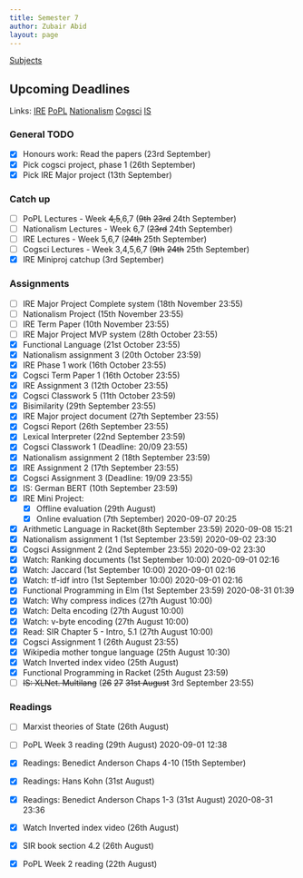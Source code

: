 ```yaml
---
title: Semester 7
author: Zubair Abid
layout: page 
---
```


[Subjects](subjects/index)

## Upcoming Deadlines

Links: 
[IRE](./subjects/IRE/index#upcoming-deadlines)
[PoPL](./subjects/PoPL/index#upcoming-deadlines)
[Nationalism](./subjects/nationalism/index#upcoming-deadlines)
[Cogsci](./subjects/cogsci/index#upcoming-deadlines)
[IS](./subjects/IS/index#upcoming-deadlines)

### General TODO

- [X] Honours work: Read the papers (23rd September)
- [X] Pick cogsci project, phase 1 (26th September)
- [X] Pick IRE Major project (13th September)

### Catch up

- [ ] PoPL Lectures - Week ~~4,5~~,6,7 (~~9th~~ ~~23rd~~ 24th September)
- [ ] Nationalism Lectures - Week 6,7 (~~23rd~~ 24th September)
- [ ] IRE Lectures - Week 5,6,7 (~~24th~~ 25th September)
- [ ] Cogsci Lectures - Week 3,4,5,6,7 (~~9th~~ ~~24th~~ 25th September)
- [X] IRE Miniproj catchup (3rd September)

### Assignments

- [ ] IRE Major Project Complete system (18th November 23:55)
- [ ] Nationalism Project (15th November 23:55)
- [ ] IRE Term Paper (10th November 23:55)
- [ ] IRE Major Project MVP system (28th October 23:55)
- [X] Functional Language (21st October 23:55)
- [X] Nationalism assignment 3 (20th October 23:59)
- [X] IRE Phase 1 work (16th October 23:55)
- [X] Cogsci Term Paper 1 (16th October 23:55)
- [X] IRE Assignment 3 (12th October 23:55)
- [X] Cogsci Classwork 5 (11th October 23:59)
- [X] Bisimilarity (29th September 23:55)
- [X] IRE Major project document (27th September 23:55)
- [X] Cogsci Report (26th September 23:55)
- [X] Lexical Interpreter (22nd September 23:59)
- [X] Cogsci Classwork 1 (Deadline: 20/09 23:55)
- [X] Nationalism assignment 2 (18th September 23:59)
- [X] IRE Assignment 2 (17th September 23:55)
- [X] Cogsci Assignment 3 (Deadline: 19/09 23:55)
- [X] IS: German BERT (10th September 23:59)
- [X] IRE Mini Project:
    - [X] Offline evaluation (29th August)
    - [X] Online evaluation (7th September) 2020-09-07 20:25
- [X] Arithmetic Language in Racket(8th September 23:59) 2020-09-08 15:21
- [X] Nationalism assignment 1 (1st September 23:59) 2020-09-02 23:30
- [X] Cogsci Assignment 2 (2nd September 23:55) 2020-09-02 23:30
- [X] Watch: Ranking documents (1st September 10:00) 2020-09-01 02:16
- [X] Watch: Jaccard (1st September 10:00) 2020-09-01 02:16
- [X] Watch: tf-idf intro (1st September 10:00) 2020-09-01 02:16
- [X] Functional Programming in Elm (1st September 23:59) 2020-08-31 01:39
- [X] Watch: Why compress indices (27th August 10:00)
- [X] Watch: Delta encoding (27th August 10:00)
- [X] Watch: v-byte encoding (27th August 10:00)
- [X] Read: SIR Chapter 5 - Intro, 5.1 (27th August 10:00)
- [X] Cogsci Assignment 1 (26th August 23:55)
- [X] Wikipedia mother tongue language (25th August 10:30)
- [X] Watch Inverted index video (25th August)
- [X] Functional Programming in Racket (25th August 23:59)
- [ ] ~~IS: XLNet. Multilang~~
      (~~26~~ ~~27~~ ~~31st August~~ 3rd September 23:55)

### Readings

- [ ] Marxist theories of State (26th August)
- [ ] PoPL Week 3 reading (29th August) 2020-09-01 12:38
- [X] Readings: Benedict Anderson Chaps 4-10 (15th September)
- [X] Readings: Hans Kohn (31st August)
- [X] Readings: Benedict Anderson Chaps 1-3 (31st August) 2020-08-31 23:36
- [X] Watch Inverted index video (26th August)
- [X] SIR book section 4.2 (26th August)
- [X] PoPL Week 2 reading (22th August)


